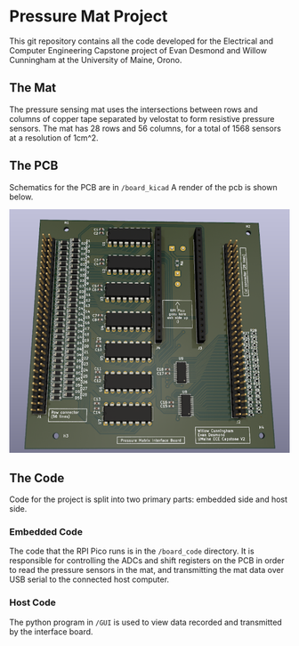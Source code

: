 # Pressure Mat Project

This git repository contains all the code developed for the Electrical and Computer Engineering Capstone project of Evan Desmond and Willow Cunningham at the University of Maine, Orono. 

## The Mat

The pressure sensing mat uses the intersections between rows and columns of copper tape separated by velostat to form resistive pressure sensors. The mat has 28 rows and 56 columns, for a total of 1568 sensors at a resolution of 1cm^2.

## The PCB

Schematics for the PCB are in ```/board_kicad``` A render of the pcb is shown below.

![PCB 3D Render](./PCB_final/PCB_render.png)

## The Code

Code for the project is split into two primary parts: embedded side and host side.

### Embedded Code

The code that the RPI Pico runs is in the ```/board_code``` directory. It is responsible for controlling the ADCs and shift registers on the PCB in order to read the pressure sensors in the mat, and transmitting the mat data over USB serial to the connected host computer.

### Host Code

The python program in ```/GUI```  is used to view data recorded and transmitted by the interface board.
